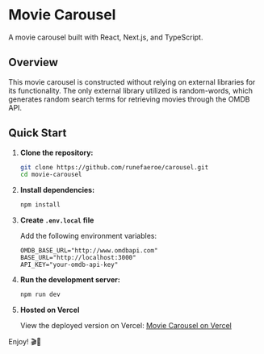 # Movie Carousel

A movie carousel built with React, Next.js, and TypeScript.

## Overview

This movie carousel is constructed without relying on external libraries for its functionality. The only external library utilized is random-words, which generates random search terms for retrieving movies through the OMDB API.

## Quick Start

1. **Clone the repository:**

   ```bash
   git clone https://github.com/runefaeroe/carousel.git
   cd movie-carousel
   ```

2. **Install dependencies:**

   ```bash
   npm install
   ```

3. **Create `.env.local` file**

   Add the following environment variables:

   ```env
   OMDB_BASE_URL="http://www.omdbapi.com"
   BASE_URL="http://localhost:3000"
   API_KEY="your-omdb-api-key"
   ```

4. **Run the development server:**

   ```bash
   npm run dev
   ```

5. **Hosted on Vercel**

   View the deployed version on Vercel: [Movie Carousel on Vercel](https://movie-carousel-project.vercel.app/)

Enjoy! 🎬🍿
